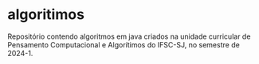 # algoritimos
Repositório contendo algoritmos em java criados na unidade curricular de Pensamento Computacional e Algorítimos do IFSC-SJ, no semestre de 2024-1.
